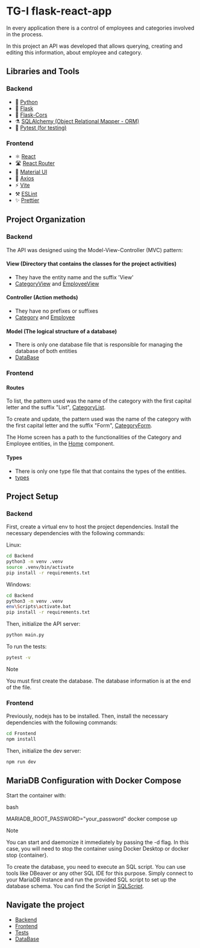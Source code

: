# TG-I flask-react-app 

In every application there is a control of employees and categories involved in the process.

In this project an API was developed that allows querying, creating and editing this information, about employee and category.

## Libraries and Tools

### Backend

* 🐍 [Python](https://www.python.org/)
* 🧪 [Flask](https://flask.palletsprojects.com/en/2.3.x/)
* 🧪 [Flask-Cors](https://flask-cors.readthedocs.io/en/latest/)
* ⚗️ [SQLAlchemy (Object Relational Mapper - ORM)](https://flask-sqlalchemy.palletsprojects.com/en/3.0.x/)
* 🚧 [Pytest (for testing)](https://docs.pytest.org/en/7.3.x/)

### Frontend

* ⚛️ [React](https://react.dev/)
* 🛣️ [React Router](https://reactrouter.com/en/main)
* 💅 [Material UI](https://mui.com/)
* 🛜 [Axios](https://axios-http.com/)
* ⚡️ [Vite](https://vitejs.dev/)
* ⚒️ [ESLint](https://eslint.org/)
* ✨ [Prettier](https://prettier.io/)

## Project Organization

### Backend

The API was designed using the Model-View-Controller (MVC) pattern:

#### View (Directory that contains the classes for the project activities)

* They have the entity name and the suffix 'View'
* [CategoryView](Backend/Src/View/CategoryView.py) and [EmployeeView](Backend/Src/View/EmployeeView.py)

#### Controller (Action methods)

* They have no prefixes or suffixes
* [Category](Backend/Src/Controller/Category.py) and [Employee](Backend/Src/Controller/Employee.py)

#### Model (The logical structure of a database)

* There is only one database file that is responsible for managing the database of both entities
* [DataBase](Backend/Src/Model/DataBase.py)

### Frontend

#### Routes

To list, the pattern used was the name of the category with the first capital letter and the suffix "List", [CategoryList](Frontend/src/routes/CategoryList.tsx).

To create and update, the pattern used was the name of the category with the first capital letter and the suffix "Form", [CategoryForm](Frontend/src/routes/CategoryForm.tsx).

The Home screen has a path to the functionalities of the Category and Employee entities, in the [Home](Frontend/src/routes/Home.tsx) component.

#### Types

* There is only one type file that that contains the types of the entities.
* [types](Frontend/src/types/types.ts)

## Project Setup

### Backend

First, create a virtual env to host the project dependencies.
Install the necessary dependencies with the following commands:

Linux:

```bash
cd Backend
python3 -m venv .venv
source .venv/bin/activate
pip install -r requirements.txt
```

Windows:

```bash
cd Backend
python3 -m venv .venv
env\Scripts\activate.bat
pip install -r requirements.txt
```

Then, initialize the API server:

```bash
python main.py
```

To run the tests:

```bash
pytest -v
```

> [!NOTE]
> You must first create the database. The database information is at the end of the file.

### Frontend

Previously, nodejs has to be installed.
Then, install the necessary dependencies with the following commands:

```bash
cd Frontend
npm install
```

Then, initialize the dev server:

```bash
npm run dev
```

## MariaDB Configuration with Docker Compose

Start the container with:

bash

MARIADB_ROOT_PASSWORD="your_password" docker compose up

> [!NOTE]
> You can start and daemonize it immediately by passing the -d flag. In this case, you will need to stop the container using Docker Desktop or docker stop {container}.

To create the database, you need to execute an SQL script. You can use tools like DBeaver or any other SQL IDE for this purpose. Simply connect to your MariaDB instance and run the provided SQL script to set up the database schema. You can find the Script in [SQLScript](https://github.com/adaatii/flask-react-app/blob/main/Database/panteao.sql).
## Navigate the project

* [Backend](https://github.com/adaatii/flask-react-app/tree/main/Backend/Src)
* [Frontend](https://github.com/adaatii/flask-react-app/tree/main/Frontend)
* [Tests](https://github.com/adaatii/flask-react-app/tree/main/Backend/tests)
* [DataBase](https://github.com/adaatii/flask-react-app/tree/main/Database/)
